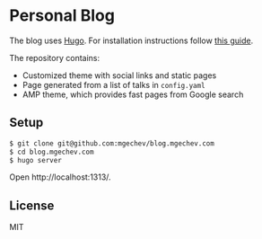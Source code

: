# Personal Blog

The blog uses [Hugo](https://gohugo.io/). For installation instructions follow [this guide](https://gohugo.io/getting-started/quick-start/).

The repository contains:
- Customized theme with social links and static pages
- Page generated from a list of talks in `config.yaml`
- AMP theme, which provides fast pages from Google search

## Setup

```bash
$ git clone git@github.com:mgechev/blog.mgechev.com
$ cd blog.mgechev.com
$ hugo server
```

Open http://localhost:1313/.

## License

MIT

